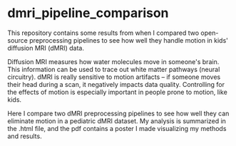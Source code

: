 # dmri_pipeline_comparison

This repository contains some results from when I compared two open-source preprocessing pipelines to see how well they handle motion in kids' diffusion MRI (dMRI) data. 

Diffusion MRI measures how water molecules move in someone's brain. This information can be used to trace out white matter pathways (neural circuitry). dMRI is really sensitive to motion artifacts – if someone moves their head during a scan, it negatively impacts data quality. Controlling for the effects of motion is especially important in people prone to motion, like kids. 

Here I compare two dMRI preprocessing pipelines to see how well they can eliminate motion in a pediatric dMRI dataset. My analysis is summarized in the .html file, and the pdf contains a poster I made visualizing my methods and results. 
